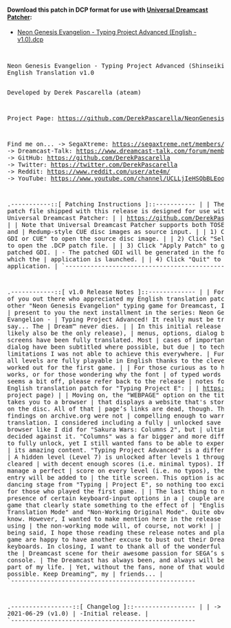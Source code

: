 #### Download this patch in DCP format for use with <a href="https://github.com/DerekPascarella/UniversalDreamcastPatcher">Universal Dreamcast Patcher</a>:
  * <a href="https://github.com/DerekPascarella/NeonGenesisEvangelionTypingProjectAdvanced-EnglishPatchDreamcast/releases/download/1.0/Neon.Genesis.Evangelion.-.Typing.Project.Advanced.English.-.v1.0.dcp">Neon Genesis Evangelion - Typing Project Advanced (English - v1.0).dcp</a>
<br>
<pre>
Neon Genesis Evangelion - Typing Project Advanced (Shinseiki Evangelion: Typing Hokan Keikaku)
English Translation v1.0

Developed by Derek Pascarella (ateam)

Project Page:
https://github.com/DerekPascarella/NeonGenesisEvangelionTypingProjectAdvanced-EnglishPatchDreamcast

Find me on...
 -> SegaXtreme: https://segaxtreme.net/members/ubik.21655/
 -> Dreamcast-Talk: https://www.dreamcast-talk.com/forum/memberlist.php?mode=viewprofile&u=5766
 -> GitHub: https://github.com/DerekPascarella
 -> Twitter: https://twitter.com/DerekPascarella
 -> Reddit: https://www.reddit.com/user/ate4m/
 -> YouTube: https://www.youtube.com/channel/UCLLjIeHSQbBLEooQ83SrdfQ


.-----------::[ Patching Instructions ]::-----------
|
| The .DCP patch file shipped with this release is designed for use with
| Universal Dreamcast Patcher:
|
| https://github.com/DerekPascarella/UniversalDreamcastPatcher
|
| Note that Universal Dreamcast Patcher supports both TOSEC-style GDI and
| Redump-style CUE disc images as source input.
|
| 1) Click "Select GDI or CUE" to open the source disc image.
|
| 2) Click "Select Patch" to open the .DCP patch file.
|
| 3) Click "Apply Patch" to generate the patched GDI.
|    - The patched GDI will be generated in the folder from which the
|      application is launched.
|
| 4) Click "Quit" to exit the application.
|
`---------------------------------------------------


.------------::[ v1.0 Release Notes ]::-------------
|
| For all 15 of you out there who appreciated my English translation patch of 
| the other "Neon Genesis Evangelion" typing game for Dreamcast, I’m proud to 
| present to you the next installment in the series: Neon Genesis Evangelion - 
| Typing Project Advanced!  It really must be true what they say... The 
| Dream™ never dies.
|
| In this initial release (which will likely also be the only release),
| menus, options, dialog boxes, and screens have been fully translated.  Most 
| cases of important spoken dialog have been subtitled where possible, but due 
| to technical limitations I was not able to achieve this everywhere.
| Furthermore, all levels are fully playable in English thanks to the clever 
| hack I worked out for the first game.
|
| For those curious as to how that works, or for those wondering why the font 
| of typed words in-game seems a bit off, please refer back to the release 
| notes for v2.0 of my English translation patch for "Typing Project E":
|
| https://bit.ly/3vZgvQ1 (link to GitHub project page)
|
| Moving on, the "WEBPAGE" option on the title screen takes you to a browser 
| that displays a website that's stored directly on the disc.  All of that 
| page’s links are dead, though.  The sparse findings on archive.org were not 
| compelling enough to warrant a translation.  I considered including a fully 
| unlocked save within the browser like I did for "Sakura Wars: Columns 2", but 
| ultimately decided against it.  "Columns" was a far bigger and more difficult 
| game to fully unlock, yet I still wanted fans to be able to experience all of 
| its amazing content.  "Typing Project Advanced" is a different story.
|
| A hidden level (Level 7) is unlocked after levels 1 through 6 are cleared 
| with decent enough scores (i.e. minimal typos).  If you can manage a perfect 
| score on every level (i.e. no typos), then a "BONUS" entry will be added to 
| the title screen.  This option is actually the dancing stage from "Typing 
| Project E", so nothing too exciting there for those who played the first game.
|
| The last thing to note is the presence of certain keyboard-input options in a 
| couple areas of the game that clearly state something to the effect of 
| "English Translation Mode" and "Non-Working Original Mode".  Quite obvious, I 
| know.  However, I wanted to make mention here in the release notes that using 
| the non-working mode will, of course, not work!
|
| All of that being said, I hope those reading these release notes and playing 
| this game are happy to have another excuse to bust out their Dreamcast 
| keyboards.  In closing, I want to thank all of the wonderful people in the 
| Dreamcast scene for their awesome passion for SEGA’s swan song console.
| The Dreamcast has always been, and always will be, a huge part of my life.
| Yet, without the fans, none of that would be possible.  Keep Dreaming™, my 
| friends...
|
`---------------------------------------------------


.-----------------::[ Changelog ]::-----------------
|
| -> 2021-06-29 (v1.0)
|      -Initial release.
|
`---------------------------------------------------
</pre>
